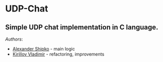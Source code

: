 # UDP-Chat
## Simple UDP chat implementation in C language.

*Authors*: 
* [Alexander Shipko](https://github.com/BocMaN77703) - main logic
* [Kirillov Vladimir](https://github.com/InfernumPegasus) - refactoring, improvements
